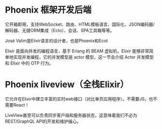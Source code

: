 








# Phoenix 框架开发后端
它开箱即用，支持WebSocket、路由、HTML模板语言、国际化、JSON编码器/解码器、无缝ORM集成（Ecto）、会话、SPA工具箱等等。

José Valim是Elixir语言的设计者，也是Phoenix和Ecot








Elixir 是面向并发的编程语言，基于 Erlang 的 BEAM 虚拟机，Elixir 能够非常简单地实现并发编程，它的并发模型是 actor 模型，这一节会介绍 Actor 并发模型和 Elixir 中的 OTP 行为。



# Phoenix liveview（全栈Elixir）

它允许在Elixir中建立丰富的实时web接口（对比单页应用程序）。不需要JS，也不需要React！

LiveView甚至可以负责同步客户端和服务器状态，这意味着我们不必为REST/GraphQL API的开发和维护操心。









